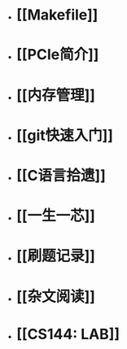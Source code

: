 - # [[Makefile]]
- # [[PCIe简介]]
- # [[内存管理]]
- # [[git快速入门]]
- # [[C语言拾遗]]
- # [[一生一芯]]
- # [[刷题记录]]
- # [[杂文阅读]]
- # [[CS144: LAB]]